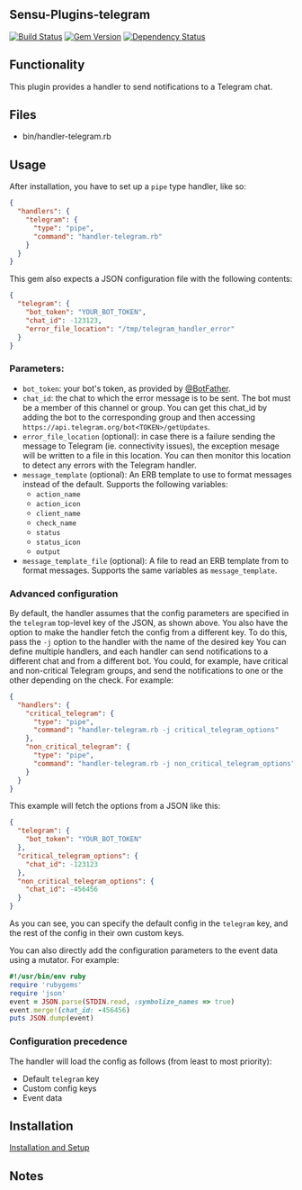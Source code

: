 ## Sensu-Plugins-telegram

[![Build Status](https://travis-ci.org/sensu-plugins/sensu-plugins-telegram.svg?branch=master)](https://travis-ci.org/sensu-plugins/sensu-plugins-telegram)
[![Gem Version](https://badge.fury.io/rb/sensu-plugins-telegram.svg)](http://badge.fury.io/rb/sensu-plugins-telegram)
[![Dependency Status](https://gemnasium.com/sensu-plugins/sensu-plugins-telegram.svg)](https://gemnasium.com/sensu-plugins/sensu-plugins-telegram)

## Functionality

This plugin provides a handler to send notifications to a Telegram chat.

## Files
 * bin/handler-telegram.rb

## Usage

After installation, you have to set up a `pipe` type handler, like so:

```json
{
  "handlers": {
    "telegram": {
      "type": "pipe",
      "command": "handler-telegram.rb"
    }
  }
}
```

This gem also expects a JSON configuration file with the following contents:

```json
{
  "telegram": {
    "bot_token": "YOUR_BOT_TOKEN",
    "chat_id": -123123,
    "error_file_location": "/tmp/telegram_handler_error"
  }
}
```

### Parameters:
- `bot_token`: your bot's token, as provided by
   [@BotFather](https://telegram.me/botfather).
- `chat_id`: the chat to which the error message is to be sent.
  The bot must be a member of this channel or group.
  You can get this chat_id by adding the bot to the corresponding group
  and then accessing `https://api.telegram.org/bot<TOKEN>/getUpdates`.
- `error_file_location` (optional): in case there is a failure sending the
  message to Telegram (ie. connectivity issues), the exception mesage will
  be written to a file in this location. You can then monitor this
  location to detect any errors with the Telegram handler.
- `message_template` (optional): An ERB template to use to format messages
  instead of the default. Supports the following variables:
  - `action_name`
  - `action_icon`
  - `client_name`
  - `check_name`
  - `status`
  - `status_icon`
  - `output`
- `message_template_file` (optional): A file to read an ERB template from to
  format messages. Supports the same variables as `message_template`.


### Advanced configuration

By default, the handler assumes that the config parameters are specified in the
`telegram` top-level key of the JSON, as shown above. You also have the option
to make the handler fetch the config from a different key. To do this, pass the
`-j` option to the handler with the name of the desired key You can define
multiple handlers, and each handler can send notifications to a different chat
and from a different bot. You could, for example, have critical and non-critical
Telegram groups, and send the notifications to one or the other depending on the
check. For example:

```json
{
  "handlers": {
    "critical_telegram": {
      "type": "pipe",
      "command": "handler-telegram.rb -j critical_telegram_options"
    },
    "non_critical_telegram": {
      "type": "pipe",
      "command": "handler-telegram.rb -j non_critical_telegram_options"
    }
  }
}
```

This example will fetch the options from a JSON like this:

```json
{
  "telegram": {
    "bot_token": "YOUR_BOT_TOKEN"
  },
  "critical_telegram_options": {
    "chat_id": -123123
  },
  "non_critical_telegram_options": {
    "chat_id": -456456
  }
}
```

As you can see, you can specify the default config in the `telegram` key, and
the rest of the config in their own custom keys.

You can also directly add the configuration parameters to the event data using a
mutator. For example:

```ruby
#!/usr/bin/env ruby
require 'rubygems'
require 'json'
event = JSON.parse(STDIN.read, :symbolize_names => true)
event.merge!(chat_id: -456456)
puts JSON.dump(event)
```

### Configuration precedence

The handler will load the config as follows (from least to most priority):

* Default `telegram` key
* Custom config keys
* Event data

## Installation

[Installation and Setup](http://sensu-plugins.io/docs/installation_instructions.html)

## Notes
